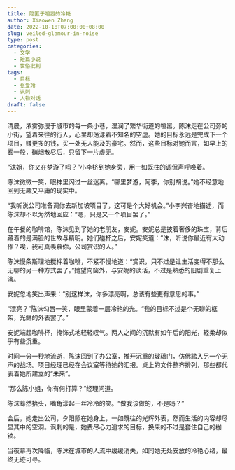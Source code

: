 ```yaml
---
title: 隐匿于喧嚣的冷艳
author: Xiaowen Zhang
date: 2022-10-18T07:00:00+08:00
slug: veiled-glamour-in-noise
type: post
categories:
  - 文学
  - 短篇小说
  - 世俗批判
tags:
  - 目标
  - 张爱玲
  - 讽刺
  - 人物对话
draft: false
---
```


清晨，浓雾弥漫于城市的每一条小巷，湿润了繁华街道的喧嚣。陈沫走在公司旁的小街，望着来往的行人，心里却荡漾着不知名的空虚。她的目标永远是完成下一个项目，赚更多的钱，买一处无人能及的豪宅。然而，这些目标对她而言，如早上的雾一般，硝烟散尽后，只留下一片虚无。

“沫姐，你又在梦游了吗？”小李挤到她身旁，用一如既往的调侃声呼唤着。

陈沫微微一笑，眼神里闪过一丝迷离。“哪里梦游，阿李，你别胡说。”她不经意地回到无趣又平庸的现实中。

“我听说公司准备调你去新加坡项目了，这可是个大好机会。”小李兴奋地描述，而陈沫却不以为然地回应：“嗯，只是又一个项目罢了。”

在午餐的咖啡馆，陈沫见到了她的老朋友，安妮。安妮总是披着奢侈的珠宝，背后藏着的是满脸的世故与精明。她们碰杯之后，安妮笑道：“沫，听说你最近有大动作？唉，我可真羡慕你，公司赏识的人。”

陈沫慢条斯理地搅拌着咖啡，不紧不慢地道：“赏识，只不过是让生活变得不那么无聊的另一种方式罢了。”她望向窗外，与安妮的谈话，不过是熟悉的旧剧重复上演。

安妮忽地笑出声来：“别这样沫，你多漂亮啊，总该有些更有意思的事。”

“漂亮？”陈沫勾唇一笑，眼里蒙着一层冷艳的光。“我的目标不过是个无聊的框架，光鲜的外表罢了。”

安妮端起咖啡杯，掩饰式地轻轻叹气。两人之间的沉默有如午后的阳光，轻柔却似乎有些沉重。

时间一分一秒地流逝，陈沫回到了办公室，推开沉重的玻璃门，仿佛踏入另一个无声的战场。项目经理已经在会议室等待她的汇报。桌上的文件整齐排列，那些都代表着她所建立的“未来”。

“那么陈小姐，你有何打算？”经理问道。

陈沫蓦然抬头，嘴角漾起一丝冷冷的笑。“做我该做的，不是吗？”

会后，她走出公司，夕阳照在她身上，一如既往的光辉外表，然而生活的内容却尽显其中的空洞。讽刺的是，她费尽心力追求的目标，换来的不过是套住自己的枷锁。

当夜幕再次降临，陈沫在城市的人流中缓缓消失，如同她无处安放的冷艳心绪，最终无迹可寻。
